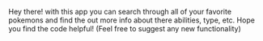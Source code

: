 Hey there! with this app you can search through all of your favorite pokemons and find the out more info about there abilities, type, etc. 
Hope you find the code helpful!
(Feel free to suggest any new functionality)
